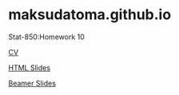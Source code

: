 # maksudatoma.github.io
Stat-850:Homework 10

[CV](Maksuda_toma_CV.pdf)

[HTML Slides](intro-1.html)

[Beamer Slides](hw-10.Rnw)


